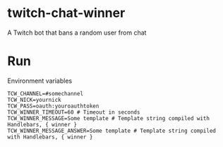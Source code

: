 # twitch-chat-winner

A Twitch bot that bans a random user from chat

# Run

Environment variables
```
TCW_CHANNEL=#somechannel
TCW_NICK=yournick
TCW_PASS=oauth:youroauthtoken
TCW_WINNER_TIMEOUT=60 # Timeout in seconds
TCW_WINNER_MESSAGE=Some template # Template string compiled with Handlebars, { winner }
TCW_WINNER_MESSAGE_ANSWER=Some template # Template string compiled with Handlebars, { winner }
```